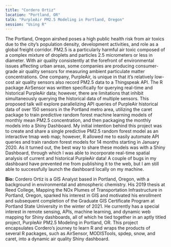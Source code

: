 ```yaml
---
title: "Cordero Ortiz"
location: "Portland, OR"
talk: "PurpleAir PM2.5 Modeling in Portland, Oregon"
session: "Using R"
---
```


The Portland, Oregon airshed poses a high public health risk from air toxics due to the city’s population density, development activities, and role as a global freight corridor. PM2.5 is a particularly harmful air toxic composed of a complex mixture of droplets and particles 2.5 micrometers or less in diameter. With air quality consistently at the forefront of environmental issues affecting urban areas, some companies are producing consumer-grade air quality sensors for measuring ambient particulate matter concentrations. One company, PurpleAir, is unique in that it’s relatively low-cost air quality sensors also record PM2.5 data to a Thingspeak API. The R package AirSensor was written specifically for querying real-time and historical PurpleAir data; however, there are limitations that inhibit simultaneously querying the historical data of multiple sensors. This proposed talk will explore parallelizing API queries of PurpleAir historical data of over 150 sensors in the Portland metro area, utilizing the caret package to train predictive random forest machine learning models of monthly mean PM2.5 concentration, and then packaging the monthly models into a Shiny Dashboard. My initial intention behind this project was to create and share a single predictive PM2.5 random forest model as an interactive tmap web map; however, R allowed me to easily automate API queries and train random forest models for 14 months starting in January 2020. As it turned out, the best way to share these models was with a Shiny Dashboard, through which I was able to incorporate real-time spatial analysis of current and historical PurpleAir data! A couple of bugs in my dashboard have prevented me from publishing it to the web, but I am still able to successfully launch the dashboard  locally on my machine. 

__Bio:__ Cordero Ortiz is a GIS Analyst based in Portland, Oregon, with a background in environmental and atmospheric chemistry. His 2019 thesis at Reed College, Mapping the NOx Plumes of Transportation Infrastructure in Portland, Oregon, sparked his interest in GIS and motivated his enrollment and subsequent completion of the Graduate GIS Certificate Program at Portland State University in the winter of 2021. He currently has a special interest in remote sensing, APIs, machine learning, and dynamic web mapping for Shiny dashboards, all of which he tied together in an aptly titled project, PurpleAir PM2.5 Modeling in Portland, OR. This project encapsulates Cordero’s journey to learn R and wraps the products of several R packages, such as AirSensor, MODISTools, spdep, snow, and caret, into a dynamic air quality Shiny dashboard.
